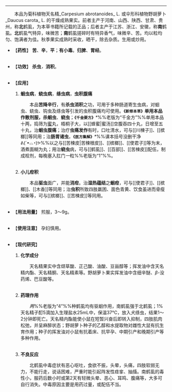---
&emsp;&emsp;本品为菊科植物天名精_Carpesium abrotanoides_ L. 或伞形科植物野胡萝卜_Daucus carota_ L. 的干燥成熟果实。前者主产于河南、山西、陕西、甘肃、贵州，称**北**鹤虱，为本草书籍所记载的正品；后者主产于江苏、浙江、安徽，称**南**鹤虱。**北**鹤虱气特异，味微苦；**南**鹤虱搓碎时有特异香气，味微辛、苦。均以粒均匀、饱满者为佳。秋季果实成熟时采收，晒干，除去杂质。生用或炒用。

- 【**药性**】
	**苦**、**辛**，**平**；**有小毒**。**归脾**、**胃经**。<br></br>

- 【**功效**】
	**杀虫**<dfn>，</dfn>**消积**。<br></br>

- 【**应用**】
	1. **蛔虫病**，**蛲虫病**，**绦虫病**，**虫积腹痛**
		
		&emsp;&emsp;本品**苦降辛行**，有**杀虫消积**之功，可用于多种肠道寄生虫病，对蛔虫、蛲虫、钩虫及绦虫等引发的虫积腹痛均可使用。**`《新修本草》`**单用本品作散剂服，杀**蛔虫**、**蛲虫**；**`《千金要方》`**<dfn>\*</dfn>%%老版为“千金方”%%单用本品十两，捣筛为<ins>蜜</ins>丸，梧桐子大，以[[蜂蜜|蜜汤]]空腹吞四十丸，日增至五十丸，治**蛔虫腹痛**；治疗**虫痛发作**有时，口吐清水，可与[[川楝子]]、[[槟榔]]等同用；治**肠胃诸虫**，**`《医方集解》`**<dfn>\*</dfn>%%课本括号没删干净ᕕ(´◓⌓◔)ᕗ%%以之与[[苦楝皮|苦楝根皮]]、[[槟榔]]、[[使君子]]等为末，酒煮面糊为丸；用治**蛲虫**病，可与[[鹤虱]]、[[百部]]、[[苦楝皮]]配伍，制成栓剂，每晚塞入肛门<dfn>一</dfn>粒%%老版为“1”%%。<br></br>
	
	2. **小儿疳积**
		
		&emsp;&emsp;本品**驱虫**面广，并能**消疳**。治**湿热蕴结**之**蛔疳**，可与[[使君子]]、[[槟榔]]、[[木香]]等同用；治**虫积**所致四肢羸困、面色青黄、饮食虽进而骨瘦如柴等，可与[[槟榔]]、[[苦楝皮]]等同用。<br></br>

- 【**用法用量**】
	煎服，3～9g。<br></br>

- 【**使用注意**】
	孕妇慎用。<br></br>

- 【**现代研究**】
	1. **化学成分**
		
		&emsp;&emsp;天名精果实中含缬草酸、正己酸、油酸、豆甾醇等；挥发油中含天名精内酯、天名精酮、天名精素等。野胡萝卜果实挥发油中含细辛醚、$β$-没药烯、巴豆酸等。<br></br>
	
	2. **药理作用**
		
		&emsp;&emsp;<dfn>两</dfn>%%老版为“4”%%种鹤虱均有驱蛔作用，南鹤虱强于北鹤虱；1%天名精子酊5滴加入生理盐水25mL中，保温37℃，放入犬绦虫，结果1～2分钟即死亡。天名精内酯能使小鼠在短暂兴奋后即转入抑制，四肢肌肉松弛，并呈麻醉状态；野胡萝卜种子的乙醇和水提取物对雌性大鼠有抗生育作用；种子的挥发油对小鼠有抗着床、抗早孕、中期引产和晚期引产等多种作用。<br></br>
	
	3. **不良反应**
		
		&emsp;&emsp;北鹤虱中毒症状有恶心呕吐，食欲不振，头晕，头痛，四肢软弱无力，不能行走，说话困难，严重时能引起阵发性痉挛、抽搐。南鹤虱的毒性小，服药后数小时或第2天有轻微头晕、恶心、耳鸣、腹痛等，大多可自行消失。中毒原因主要是用药过量，或配伍不当。
